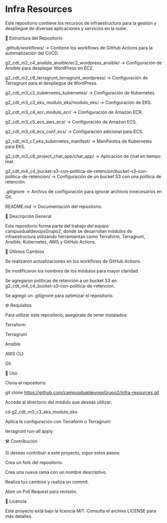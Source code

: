 # Infra Resources

Este repositorio contiene los recursos de infraestructura para la gestión y despliegue de diversas aplicaciones y servicios en la nube.

📂 Estructura del Repositorio

.github/workflows/ → Contiene los workflows de GitHub Actions para la automatización del CI/CD.

g2_cdt_m2_c4_ansible_ansible/ec2_wordpress_ansible/ → Configuración de Ansible para desplegar WordPress en EC2.

g2_cdt_m2_c8_terragrunt_terragrunt_wordpress/ → Configuración de Terragrunt para el despliegue de WordPress.

g2_cdt_m3_c2_kubernetes_kubernetes/ → Configuración de Kubernetes.

g2_cdt_m3_c3_eks_modulo_eks/modulo_eks/ → Configuración de EKS.

g2_cdt_m3_c4_ecr_modulo_ecr/ → Configuración de Amazon ECR.

g2_cdt_m3_c5_ecs_aws_ecs/ → Configuración de Amazon ECS.

g2_cdt_m3_c6_ecs_conf_ecs/ → Configuración adicional para ECS.

g2_cdt_m3_c7_eks_kubernetes_manifest/ → Manifiestos de Kubernetes para EKS.

g2_cdt_m3_c8_project_chat_app/chat_app/ → Aplicación de chat en tiempo real.

g2_cdt_m4_c4_bucket-s3-con-politica-de-retencion/bucket-s3-con-politica-de-retencion/ → Configuración de un bucket S3 con una política de retención.

.gitignore → Archivo de configuración para ignorar archivos innecesarios en Git.

README.md → Documentación del repositorio.

🚀 Descripción General

Este repositorio forma parte del trabajo del equipo campusdualdevopsGrupo2, donde se desarrollan módulos de infraestructura utilizando herramientas como Terraform, Terragrunt, Ansible, Kubernetes, AWS y GitHub Actions.

📌 Últimos Cambios

Se realizaron actualizaciones en los workflows de GitHub Actions.

Se modificaron los nombres de los módulos para mayor claridad.

Se agregaron políticas de retención a un bucket S3 en g2_cdt_m4_c4_bucket-s3-con-politica-de-retencion.

Se agregó un .gitignore para optimizar el repositorio.

⚙️ Requisitos

Para utilizar este repositorio, asegúrate de tener instalados:

Terraform

Terragrunt

Ansible

AWS CLI

Git

📖 Uso

Clona el repositorio:

git clone https://github.com/campusdualdevopsGrupo2/infra-resources.git

Accede al directorio del módulo que deseas utilizar:

cd g2_cdt_m3_c3_eks_modulo_eks

Aplica la configuración con Terraform o Terragrunt:

terragrunt run-all apply

🛠 Contribución

Si deseas contribuir a este proyecto, sigue estos pasos:

Crea un fork del repositorio.

Crea una nueva rama con un nombre descriptivo.

Realiza tus cambios y realiza un commit.

Abre un Pull Request para revisión.

📜 Licencia

Este proyecto está bajo la licencia MIT. Consulta el archivo LICENSE para más detalles.





